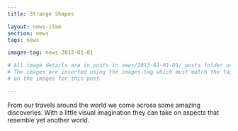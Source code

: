```yaml
--- 
title: Strange Shapes

layout: news-item
section: news
tags: news 

images-tag: news-2013-01-01 

# All image details are in posts in news/2013-01-01-01/_posts folder under 
# The images are inserted using the images-tag which must match the tag 
# on the images for this post

---
```


From our travels around the world we come across some amazing discoveries. 
With a little visual imagination they can take on aspects that resemble yet another world.
